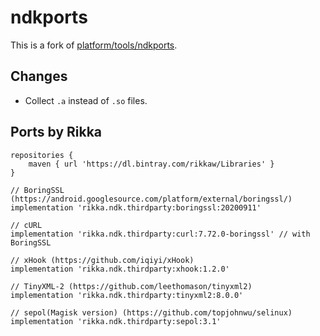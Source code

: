 # ndkports

This is a fork of [platform/tools/ndkports](https://android.googlesource.com/platform/tools/ndkports).

## Changes

* Collect `.a` instead of `.so` files.

## Ports by Rikka

```
repositories {
    maven { url 'https://dl.bintray.com/rikkaw/Libraries' }
}
```

```
// BoringSSL (https://android.googlesource.com/platform/external/boringssl/)
implementation 'rikka.ndk.thirdparty:boringssl:20200911'

// cURL
implementation 'rikka.ndk.thirdparty:curl:7.72.0-boringssl' // with BoringSSL

// xHook (https://github.com/iqiyi/xHook)
implementation 'rikka.ndk.thirdparty:xhook:1.2.0'

// TinyXML-2 (https://github.com/leethomason/tinyxml2)
implementation 'rikka.ndk.thirdparty:tinyxml2:8.0.0'

// sepol(Magisk version) (https://github.com/topjohnwu/selinux)
implementation 'rikka.ndk.thirdparty:sepol:3.1'
```